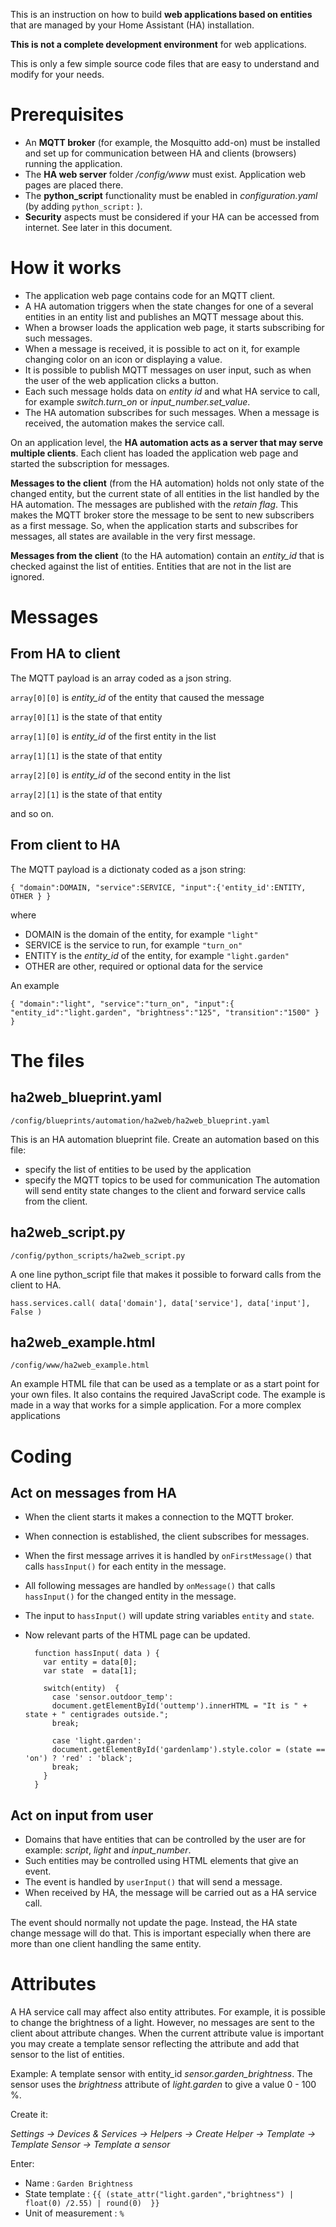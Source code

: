 This is an instruction on how to build **web applications based on entities** that are managed by your Home Assistant (HA) installation.

**This is not a complete development environment** for web applications. 

This is only a few simple source code files that are easy to understand and modify for your needs.

# Prerequisites
- An **MQTT broker** (for example, the Mosquitto add-on) must be installed and set up for communication between HA and clients (browsers) running the application.
- The **HA web server** folder */config/www* must exist. Application web pages are placed there.
- The **python_script** functionality must be enabled in *configuration.yaml* (by adding `python_script:` ).
- **Security** aspects must be considered if your HA can be accessed from internet. See later in this document.

# How it works
- The application web page contains code for an MQTT client.
- A HA automation triggers when the state changes for one of a several entities in an entity list and publishes an MQTT message about this. 
- When a browser loads the application web page, it starts subscribing for such messages. 
- When a message is received, it is possible to act on it, for example changing color on an icon or displaying a value.
- It is possible to publish MQTT messages on user input, such as when the user of the web application clicks a button.
- Each such message holds data on *entity id* and what HA service to call, for example *switch.turn_on* or *input_number.set_value*. 
- The HA automation subscribes for such messages. When a message is received, the automation makes the service call.

On an application level, the **HA automation acts as a server that may serve multiple clients**. Each client has loaded the application web page and started the subscription for messages.

**Messages to the client** (from the HA automation) holds not only state of the changed entity, but the current state of all entities in the list handled by the HA automation. 
The messages are published with the *retain flag*. This makes the MQTT broker store the message to be sent to new subscribers as a first message. 
So, when the application starts and subscribes for messages, all states are available in the very first message.

**Messages from the client** (to the HA automation) contain an *entity_id* that is checked against the list of entities. Entities that are not in the list are ignored.

# Messages
## From HA to client

The MQTT payload is an array coded as a json string.

`array[0][0]` is *entity_id* of the entity that caused the message

`array[0][1]` is the state of that entity

`array[1][0]` is *entity_id* of the first entity in the list

`array[1][1]` is the state of that entity

`array[2][0]` is *entity_id* of the second entity in the list 

`array[2][1]` is the state of that entity

and so on.

## From client to HA

The MQTT payload is a dictionaty coded as a json string:

`{ "domain":DOMAIN, "service":SERVICE, "input":{'entity_id':ENTITY, OTHER } }`

where 
- DOMAIN is the domain of the entity, for example `"light"`
- SERVICE is the service to run, for example `"turn_on"`
- ENTITY is the *entity_id* of the entity, for example `"light.garden"`
- OTHER are other, required or optional data for the service

An example   

`{ "domain":"light", "service":"turn_on", "input":{ "entity_id":"light.garden", "brightness":"125", "transition":"1500" } }`



# The files
## ha2web_blueprint.yaml
`/config/blueprints/automation/ha2web/ha2web_blueprint.yaml`

This is an HA automation blueprint file. Create an automation based on this file:
- specify the list of entities to be used by the application
- specify the MQTT topics to be used for communication
The automation will send entity state changes to the client and forward service calls from the client.

## ha2web_script.py
`/config/python_scripts/ha2web_script.py`

A one line python_script file that makes it possible to forward calls from the client to HA.

`hass.services.call( data['domain'], data['service'], data['input'], False )`

## ha2web_example.html
`/config/www/ha2web_example.html`

An example HTML file that can be used as a template or as a start point for your own files. It also contains the required JavaScript code. 
The example is made in a way that works for a simple application. For a more complex applications 

# Coding

## Act on messages from HA

- When the client starts it makes a connection to the MQTT broker.
- When connection is established, the client subscribes for messages.
- When the first message arrives it is handled by `onFirstMessage()` that calls `hassInput()` for each entity in the message.
- All following messages are handled by `onMessage()` that calls `hassInput()` for the changed entity in the message.
- The input to `hassInput()` will update string variables `entity` and `state`.
- Now relevant parts of the HTML page can be updated.

        function hassInput( data ) { 
          var entity = data[0];
          var state  = data[1];
          
          switch(entity)  {
            case 'sensor.outdoor_temp':
            document.getElementById('outtemp').innerHTML = "It is " + state + " centigrades outside.";
            break;    

            case 'light.garden':
            document.getElementById('gardenlamp').style.color = (state == 'on') ? 'red' : 'black';
            break;    
          }   
        }  

## Act on input from user

- Domains that have entities that can be controlled by the user are for example: *script*, *light* and *input_number*.
- Such entities may be controlled using HTML elements that give an event. 
- The event is handled by `userInput()` that will send a message.
- When received by HA, the message will be carried out as a HA service call.

The event should normally not update the page.
Instead, the HA state change message will do that.
This is important especially when there are more than one client handling the same entity.

# Attributes
A HA service call may affect also entity attributes. 
For example, it is possible to change the brightness of a light. 
However, no messages are sent to the client about attribute changes. 
When the current attribute value is important you may create a template sensor reflecting the attribute and add that sensor to the list of entities.

Example: 
A template sensor with entity_id *sensor.garden_brightness*. The sensor uses the *brightness* attribute of *light.garden* to give a value 0 - 100 %.

Create it:

*Settings -> Devices & Services -> Helpers -> Create Helper -> Template -> Template Sensor -> Template a sensor*

Enter:
- Name : `Garden Brightness`
- State template :  `{{ (state_attr("light.garden","brightness") | float(0) /2.55) | round(0)  }}`
- Unit of measurement : `%`







